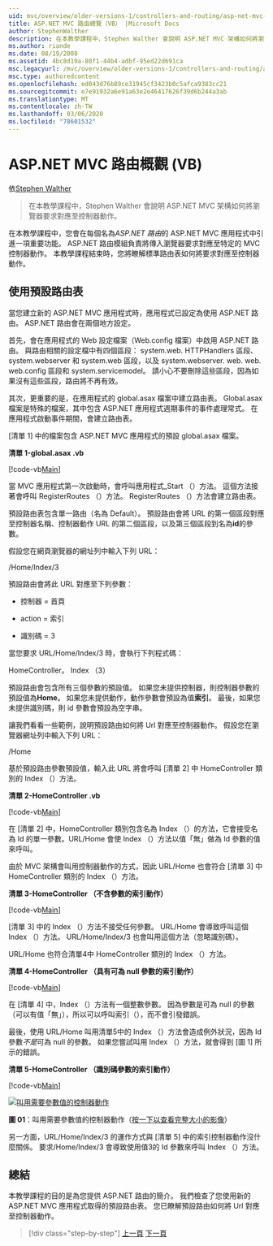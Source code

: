 ```yaml
---
uid: mvc/overview/older-versions-1/controllers-and-routing/asp-net-mvc-routing-overview-vb
title: ASP.NET MVC 路由總覽（VB） |Microsoft Docs
author: StephenWalther
description: 在本教學課程中，Stephen Walther 會說明 ASP.NET MVC 架構如何將瀏覽器要求對應至控制器動作。
ms.author: riande
ms.date: 08/19/2008
ms.assetid: 4bc8d19a-80f1-44b4-adbf-95ed22d691ca
msc.legacyurl: /mvc/overview/older-versions-1/controllers-and-routing/asp-net-mvc-routing-overview-vb
msc.type: authoredcontent
ms.openlocfilehash: ed043d76b89ce31945cf3423b0c5afca9383cc21
ms.sourcegitcommit: e7e91932a6e91a63e2e46417626f39d6b244a3ab
ms.translationtype: MT
ms.contentlocale: zh-TW
ms.lasthandoff: 03/06/2020
ms.locfileid: "78601532"
---
```

# <a name="aspnet-mvc-routing-overview-vb"></a>ASP.NET MVC 路由概觀 (VB)

依[Stephen Walther](https://github.com/StephenWalther)

> 在本教學課程中，Stephen Walther 會說明 ASP.NET MVC 架構如何將瀏覽器要求對應至控制器動作。

在本教學課程中，您會在每個名為*ASP.NET 路由*的 ASP.NET MVC 應用程式中引進一項重要功能。 ASP.NET 路由模組負責將傳入瀏覽器要求對應至特定的 MVC 控制器動作。 本教學課程結束時，您將瞭解標準路由表如何將要求對應至控制器動作。

## <a name="using-the-default-route-table"></a>使用預設路由表

當您建立新的 ASP.NET MVC 應用程式時，應用程式已設定為使用 ASP.NET 路由。 ASP.NET 路由會在兩個地方設定。

首先，會在應用程式的 Web 設定檔案（Web.config 檔案）中啟用 ASP.NET 路由。 與路由相關的設定檔中有四個區段： system.web. HTTPHandlers 區段、system.webserver 和 system.web 區段，以及 system.webserver. web. web. web.config 區段和 system.servicemodel。 請小心不要刪除這些區段，因為如果沒有這些區段，路由將不再有效。

其次，更重要的是，在應用程式的 global.asax 檔案中建立路由表。 Global.asax 檔案是特殊的檔案，其中包含 ASP.NET 應用程式週期事件的事件處理常式。 在應用程式啟動事件期間，會建立路由表。

[清單 1] 中的檔案包含 ASP.NET MVC 應用程式的預設 global.asax 檔案。

**清單 1-global.asax .vb**

[!code-vb[Main](asp-net-mvc-routing-overview-vb/samples/sample1.vb)]

當 MVC 應用程式第一次啟動時，會呼叫應用程式\_Start （）方法。 這個方法接著會呼叫 RegisterRoutes （）方法。 RegisterRoutes （）方法會建立路由表。

預設路由表包含單一路由（名為 Default）。 預設路由會將 URL 的第一個區段對應至控制器名稱、控制器動作 URL 的第二個區段，以及第三個區段到名為**id**的參數。

假設您在網頁瀏覽器的網址列中輸入下列 URL：

/Home/Index/3

預設路由會將此 URL 對應至下列參數：

- 控制器 = 首頁

- action = 索引

- 識別碼 = 3

當您要求 URL/Home/Index/3 時，會執行下列程式碼：

HomeController。 Index （3）

預設路由會包含所有三個參數的預設值。 如果您未提供控制器，則控制器參數的預設值為**Home**。 如果您未提供動作，動作參數會預設為值**索引**。 最後，如果您未提供識別碼，則 id 參數會預設為空字串。

讓我們看看一些範例，說明預設路由如何將 Url 對應至控制器動作。 假設您在瀏覽器網址列中輸入下列 URL：

/Home

基於預設路由參數預設值，輸入此 URL 將會呼叫 [清單 2] 中 HomeController 類別的 Index （）方法。

**清單 2-HomeController .vb**

[!code-vb[Main](asp-net-mvc-routing-overview-vb/samples/sample2.vb)]

在 [清單 2] 中，HomeController 類別包含名為 Index （）的方法，它會接受名為 Id 的單一參數。URL/Home 會使 Index （）方法以值「無」做為 Id 參數的值來呼叫。

由於 MVC 架構會叫用控制器動作的方式，因此 URL/Home 也會符合 [清單 3] 中 HomeController 類別的 Index （）方法。

**清單 3-HomeController （不含參數的索引動作）**

[!code-vb[Main](asp-net-mvc-routing-overview-vb/samples/sample3.vb)]

[清單 3] 中的 Index （）方法不接受任何參數。 URL/Home 會導致呼叫這個 Index （）方法。 URL/Home/Index/3 也會叫用這個方法（忽略識別碼）。

URL/Home 也符合清單4中 HomeController 類別的 Index （）方法。

**清單 4-HomeController （具有可為 null 參數的索引動作）**

[!code-vb[Main](asp-net-mvc-routing-overview-vb/samples/sample4.vb)]

在 [清單 4] 中，Index （）方法有一個整數參數。 因為參數是可為 null 的參數（可以有值「無」），所以可以呼叫索引（），而不會引發錯誤。

最後，使用 URL/Home 叫用清單5中的 Index （）方法會造成例外狀況，因為 Id 參數*不是*可為 null 的參數。 如果您嘗試叫用 Index （）方法，就會得到 [圖 1] 所示的錯誤。

**清單 5-HomeController （識別碼參數的索引動作）**

[!code-vb[Main](asp-net-mvc-routing-overview-vb/samples/sample5.vb)]

[![叫用需要參數值的控制器動作](asp-net-mvc-routing-overview-vb/_static/image1.jpg)](asp-net-mvc-routing-overview-vb/_static/image1.png)

**圖 01**：叫用需要參數值的控制器動作（[按一下以查看完整大小的影像](asp-net-mvc-routing-overview-vb/_static/image2.png)）

另一方面，URL/Home/Index/3 的運作方式與 [清單 5] 中的索引控制器動作沒什麼關係。 要求/Home/Index/3 會導致使用值3的 Id 參數來呼叫 Index （）方法。

## <a name="summary"></a>總結

本教學課程的目的是為您提供 ASP.NET 路由的簡介。 我們檢查了您使用新的 ASP.NET MVC 應用程式取得的預設路由表。 您已瞭解預設路由如何將 Url 對應至控制器動作。

> [!div class="step-by-step"]
> [上一頁](creating-an-action-cs.md)
> [下一頁](understanding-action-filters-vb.md)
